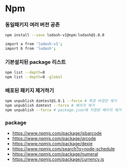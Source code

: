 # Npm

### 동일패키지 여러 버전 공존

```sh
npm install --save lodash-v1@npm:lodash@1.0.0

import a from 'lodash-v1';
import b from 'lodash';
```

### 기본설치된 package 리스트

```sh
npm list --depth=0
npm list --depth=0 -global
```

### 배포된 패키지 제거하기

```sh
npm unpublish dzmtest@1.0.1 --force # 특정 버정만 제거
npm unpublish dzmtest --force # 패지지 제거
npm unpublish --force # package.json에 지정된 패키지 제거
```

### package

- https://www.npmjs.com/package/jsbarcode
- https://www.npmjs.com/package/qrcode
- https://www.npmjs.com/package/dexie
- https://www.npmjs.com/search?q=node-schedule
- https://www.npmjs.com/package/numeral
- https://www.npmjs.com/package/currency.js